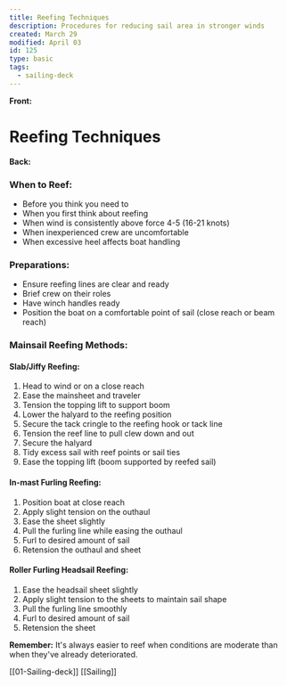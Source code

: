```yaml
---
title: Reefing Techniques
description: Procedures for reducing sail area in stronger winds
created: March 29
modified: April 03
id: 125
type: basic
tags:
  - sailing-deck
---
```

**Front:**
# Reefing Techniques

**Back:**
<div class="when-to-reef">
  <h3>When to Reef:</h3>
  <ul>
    <li>Before you think you need to</li>
    <li>When you first think about reefing</li>
    <li>When wind is consistently above force 4-5 (16-21 knots)</li>
    <li>When inexperienced crew are uncomfortable</li>
    <li>When excessive heel affects boat handling</li>
  </ul>
</div>

<div class="preparations">
  <h3>Preparations:</h3>
  <ul>
    <li>Ensure reefing lines are clear and ready</li>
    <li>Brief crew on their roles</li>
    <li>Have winch handles ready</li>
    <li>Position the boat on a comfortable point of sail (close reach or beam reach)</li>
  </ul>
</div>

<div class="reefing-methods">
  <h3>Mainsail Reefing Methods:</h3>

  <h4>Slab/Jiffy Reefing:</h4>
  <ol>
    <li>Head to wind or on a close reach</li>
    <li>Ease the mainsheet and traveler</li>
    <li>Tension the topping lift to support boom</li>
    <li>Lower the halyard to the reefing position</li>
    <li>Secure the tack cringle to the reefing hook or tack line</li>
    <li>Tension the reef line to pull clew down and out</li>
    <li>Secure the halyard</li>
    <li>Tidy excess sail with reef points or sail ties</li>
    <li>Ease the topping lift (boom supported by reefed sail)</li>
  </ol>

  <h4>In-mast Furling Reefing:</h4>
  <ol>
    <li>Position boat at close reach</li>
    <li>Apply slight tension on the outhaul</li>
    <li>Ease the sheet slightly</li>
    <li>Pull the furling line while easing the outhaul</li>
    <li>Furl to desired amount of sail</li>
    <li>Retension the outhaul and sheet</li>
  </ol>

  <h4>Roller Furling Headsail Reefing:</h4>
  <ol>
    <li>Ease the headsail sheet slightly</li>
    <li>Apply slight tension to the sheets to maintain sail shape</li>
    <li>Pull the furling line smoothly</li>
    <li>Furl to desired amount of sail</li>
    <li>Retension the sheet</li>
  </ol>
</div>

<p><strong>Remember:</strong> It's always easier to reef when conditions are moderate than when they've already deteriorated.</p>
[[01-Sailing-deck]]
[[Sailing]]
